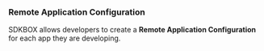 ### Remote Application Configuration
SDKBOX allows developers to create a __Remote Application Configuration__ for each app they are developing. 
